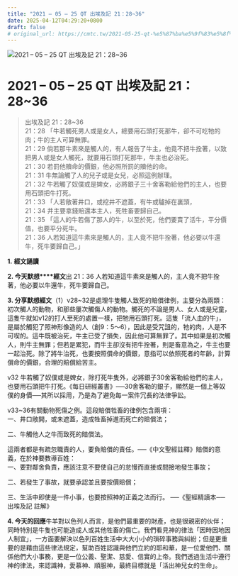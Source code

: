 ```yaml
---
title: "2021 – 05 – 25 QT 出埃及記 21：28~36"
date: 2025-04-12T04:29:20+0800
draft: false
# original_url: https://cmtc.tw/2021-05-25-qt-%e5%87%ba%e5%9f%83%e5%8f%8a%e8%a8%98-21%ef%bc%9a2836
---
```


![2021 – 05 – 25 QT 出埃及記 21：28\~36](/images/qt.jpg   "2021 – 05 – 25 QT 出埃及記 21：28\~36")

# 2021 – 05 – 25 QT 出埃及記 21：28\~36

> 出埃及記 21：28\~36  
> 21：28 「牛若觸死男人或是女人，總要用石頭打死那牛，卻不可吃牠的肉；牛的主人可算無罪。  
> 21：29 倘若那牛素來是觸人的，有人報告了牛主，他竟不把牛拴著，以致把男人或是女人觸死，就要用石頭打死那牛，牛主也必治死。  
> 21：30 若罰他贖命的價銀，他必照所罰的贖他的命。  
> 21：31 牛無論觸了人的兒子或是女兒，必照這例辦理。  
> 21：32 牛若觸了奴僕或是婢女，必將銀子三十舍客勒給他們的主人，也要用石頭把牛打死。  
> 21：33 「人若敞著井口，或挖井不遮蓋，有牛或驢掉在裏頭，  
> 21：34 井主要拿錢賠還本主人，死牲畜要歸自己。  
> 21：35 「這人的牛若傷了那人的牛，以至於死，他們要賣了活牛，平分價值，也要平分死牛。  
> 21：36 人若知道這牛素來是觸人的，主人竟不把牛拴著，他必要以牛還牛，死牛要歸自己。」

**1.** **經文誦讀**

**2. 今天默想****經文**出 21：36 人若知道這牛素來是觸人的，主人竟不把牛拴著，他必要以牛還牛，死牛要歸自己。

**3. 分享默想經文**（1）v28\~32是處理牛隻觸人致死的賠償律例，主要分為兩類：初次觸人的動物，和那些屢次觸傷人的動物。觸死的不論是男人、女人或是兒童，這隻牛就如v12的打人至死的處置一樣，把牠用石頭打死。這隻「流人血的牛」，是屬於觸犯了照神形像造的人（創9：5～6），因此是受咒詛的，牠的肉，人是不可喫的。這牛既被治死，牛主已受了損失，因此他可算無罪了。其中如果是初次觸人，則牛主無罪；但若是累犯，而牛主卻沒有把牛拴著，則是畜意為之，牛主也要一起治死。除了將牛治死，也要按照償命的價銀，意指可以依照死者的年齡，計算償命的價銀，合理的賠償給苦主。

v32 牛若觸了奴僕或是婢女，除打死牛隻外，必將銀子30舍客勒給他們的主人，也要用石頭把牛打死。《每日研經叢書》──30舍客勒的銀子，顯然是一個上等奴僕的身價──其所以採用，乃是為了避免每一案件冗長的法律爭訟。

v33\~36有關動物死傷之例。這段賠償牲畜的律例包含兩項：  
一、井口敞開，或未遮蓋，造成牲畜掉進而死亡的賠償法；

二、牛觸他人之牛而致死的賠償法。

這兩者都是有疏忽職責的人，要負賠償的責任。──《中文聖經註釋》賠償的意義，在於神要教導百姓：  
一、要對鄰舍負責，應該注意不要使自己的怠慢而直接或間接地發生事故；

二、若發生了事故，就要承認並且要按價賠償；

三、生活中即使是一件小事，也要按照神的正義之法而行。 ──《聖經精讀本──出埃及記 註解》

**4. 今天的回應**牛羊對以色列人而言，是他們最重要的財產，也是很親密的伙伴；同時特別是牛隻也可能造成人或其他牲畜的傷亡。我們看見神的律法「因時因地因人制宜」，一方面要解決以色列百姓生活中大大小小的瑣碎事務與糾紛；但是更重要的是藉由這些律法規定，幫助百姓認識與他們立約的耶和華，是一位愛他們、關係他們大小事務，更是一位公義、聖潔、慈愛、信實的上帝。我們透過生活中遵行神的律法，來認識神，愛慕神、順服神，最終目標就是「活出神兒女的生命」。
